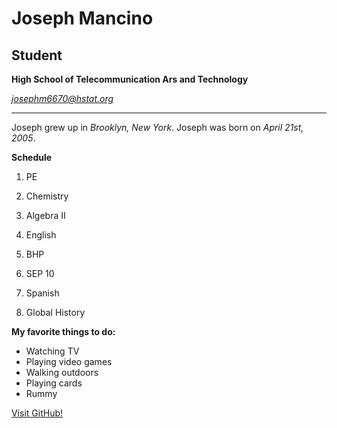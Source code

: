 # Joseph Mancino

## Student 

**High School of Telecommunication Ars and Technology**

*josephm6670@hstat.org* 
___

Joseph grew up in *Brooklyn, New York*. Joseph was born on *April 21st, 2005*. 



**Schedule**

1. PE

2. Chemistry 

3. Algebra II

4. English 

5. BHP

6. SEP 10

7. Spanish 

8. Global History


**My favorite things to do:**

* Watching TV 
* Playing video games 
* Walking outdoors
* Playing cards
 * Rummy 

[Visit GitHub!](www.github.com)